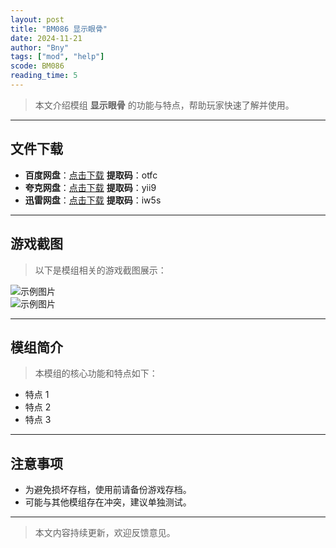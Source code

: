 ```yaml
---
layout: post
title: "BM086 显示眼骨"
date: 2024-11-21
author: "Bny"
tags: ["mod", "help"]
scode: BM086
reading_time: 5
---
```


> 本文介绍模组 **显示眼骨** 的功能与特点，帮助玩家快速了解并使用。

---





## 文件下载
- **百度网盘**：[点击下载](https://pan.baidu.com/s/15-3K3SRiL4B5P7RLY14ORA?pwd=otfc)  **提取码**：otfc  
- **夸克网盘**：[点击下载](https://pan.quark.cn/s/3fcec41f5aa8?pwd=yii9)  **提取码**：yii9  
- **迅雷网盘**：[点击下载](https://pan.xunlei.com/s/VOCCbca5BY43ql3KgWuwRGhwA1?pwd=iw5s)  **提取码**：iw5s  

---

## 游戏截图
> 以下是模组相关的游戏截图展示：

![示例图片](https://example.com/screenshot1.jpg)  
![示例图片](https://example.com/screenshot2.jpg)

---

## 模组简介
> 本模组的核心功能和特点如下：
- 特点 1
- 特点 2
- 特点 3

---

## 注意事项
- 为避免损坏存档，使用前请备份游戏存档。
- 可能与其他模组存在冲突，建议单独测试。

---

> 本文内容持续更新，欢迎反馈意见。
